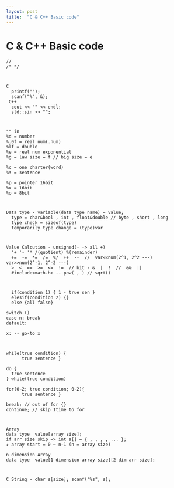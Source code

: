 ```yaml
---
layout: post
title:  "C & C++ Basic code"
---
```


# C & C++ Basic code
    //
    /* */
#
    C 
      printf("");
      scanf("%", &);
     C++
      cout << "" << endl;
      std::sin >> "";
# 
    "" in
    %d = number
    %.0f = real num(.num)
    %lf = double
    %e = real num exponential
    %g = law size = f // big size = e
  
    %c = one charter(word)
    %s = sentence
  
    %p = pointer 16bit
    %x = 16bit
    %o = 8bit
#
    Data type - variable(data type name) = value;
      type = char&bool , int , float&double // byte , short , long
      type check = sizeof(type)
      temporarily type change = (type)var
#
    Value Calcution - unsigned(- -> all +)
      '+ '- '* /(quotient) %(remainder)
      +=  -=  *=  /=  %/  ++  --  //  var<<num(2^1, 2^2 ---)  var>>num(2^-1, 2^-2 ---)
      >  <  ==  >=  <=  !=  // bit - &  |  !  //  &&  ||
      #include<math.h> -- pow( , ) // sqrt()

#
      if(condition 1) { 1 - true sen }
      elesif(condition 2) {}
      else {all false}

    switch ()
    case n: break
    default:

    x: -- go-to x

#
    while(true condition) {
          true sentence }
    
    do {
      true sentence
    } while(true condition)
    
    for(0~2; true condition; 0~2){
          true sentence }
    
    break; // out of for {}
    continue; // skip 1time to for

#
    Array
    data type  value[array size];
    if arr size skip => int a[] = { , , , , ... };
    ★ array start = 0 ~ n-1 (n = array size)
    
    n dimension Array
    data type  value[1 dimension array size][2 dim arr size];
    
#
    C String - char s[size]; scanf("%s", s);
